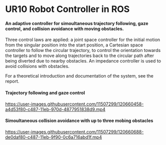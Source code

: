 # UR10 Robot Controller in ROS

#### An adaptive controller for simoultaneous trajectory following, gaze control, and collision avoidance with moving obstacles.

Three control laws are applied: a joint space controller for the initial motion from the singular position into the start position, a Cartesian space controller to follow the circular trajectory, to control the orientation towards the targets and to move along trajectories back to the circular path after being diverted due to nearby obstacles. An impedance controller is used to avoid collisions with obstacles.

For a theoretical introduction and documentation of the system, see the report.

#### Trajectory following and gaze control
https://user-images.githubusercontent.com/11507299/120660458-a4d53f80-c487-11eb-970d-4877951838d9.mp4

#### Simoultaneous collision avoidance with up to three mobing obstacles
https://user-images.githubusercontent.com/11507299/120660688-de0daf80-c487-11eb-9f90-0c6a716abd1f.mp4

